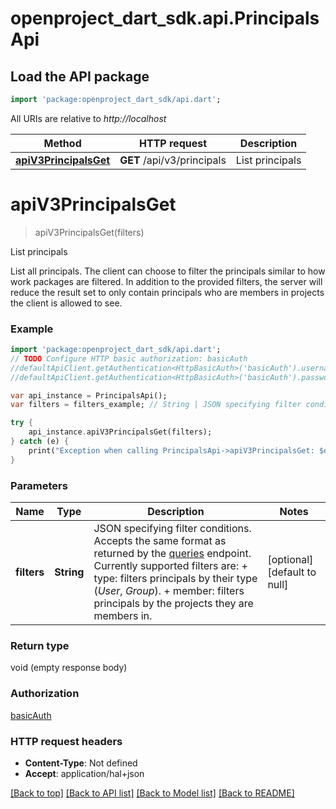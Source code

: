 # openproject_dart_sdk.api.PrincipalsApi

## Load the API package
```dart
import 'package:openproject_dart_sdk/api.dart';
```

All URIs are relative to *http://localhost*

Method | HTTP request | Description
------------- | ------------- | -------------
[**apiV3PrincipalsGet**](PrincipalsApi.md#apiV3PrincipalsGet) | **GET** /api/v3/principals | List principals


# **apiV3PrincipalsGet**
> apiV3PrincipalsGet(filters)

List principals

List all principals. The client can choose to filter the principals similar to how work packages are filtered. In addition to the provided filters, the server will reduce the result set to only contain principals who are members in projects the client is allowed to see.

### Example 
```dart
import 'package:openproject_dart_sdk/api.dart';
// TODO Configure HTTP basic authorization: basicAuth
//defaultApiClient.getAuthentication<HttpBasicAuth>('basicAuth').username = 'YOUR_USERNAME'
//defaultApiClient.getAuthentication<HttpBasicAuth>('basicAuth').password = 'YOUR_PASSWORD';

var api_instance = PrincipalsApi();
var filters = filters_example; // String | JSON specifying filter conditions. Accepts the same format as returned by the [queries](#queries) endpoint. Currently supported filters are:  + type: filters principals by their type (*User*, *Group*).  + member: filters principals by the projects they are members in.

try { 
    api_instance.apiV3PrincipalsGet(filters);
} catch (e) {
    print("Exception when calling PrincipalsApi->apiV3PrincipalsGet: $e\n");
}
```

### Parameters

Name | Type | Description  | Notes
------------- | ------------- | ------------- | -------------
 **filters** | **String**| JSON specifying filter conditions. Accepts the same format as returned by the [queries](#queries) endpoint. Currently supported filters are:  + type: filters principals by their type (*User*, *Group*).  + member: filters principals by the projects they are members in. | [optional] [default to null]

### Return type

void (empty response body)

### Authorization

[basicAuth](../README.md#basicAuth)

### HTTP request headers

 - **Content-Type**: Not defined
 - **Accept**: application/hal+json

[[Back to top]](#) [[Back to API list]](../README.md#documentation-for-api-endpoints) [[Back to Model list]](../README.md#documentation-for-models) [[Back to README]](../README.md)


